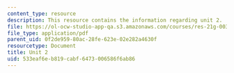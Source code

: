 ```yaml
---
content_type: resource
description: This resource contains the information regarding unit 2.
file: https://ol-ocw-studio-app-qa.s3.amazonaws.com/courses/res-21g-003-learning-chinese-a-foundation-course-in-mandarin-spring-2011/533eaf6eb819cabf6473006586f6ab86_MITRES_21G_003S11_unit02.pdf
file_type: application/pdf
parent_uid: 0f2de959-80ac-28fe-623e-02e282a4630f
resourcetype: Document
title: Unit 2
uid: 533eaf6e-b819-cabf-6473-006586f6ab86
---
```

